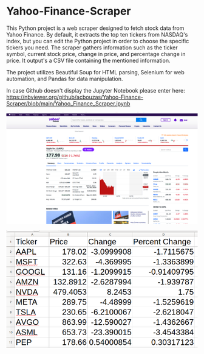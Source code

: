 # Yahoo-Finance-Scraper
This Python project is a web scraper designed to fetch stock data from Yahoo Finance. By default, it extracts the top ten tickers from NASDAQ's index, but you can edit the Python project in order to choose the specific tickers you need. The scraper gathers information such as the ticker symbol, current stock price, change in price, and percentage change in price. It output's a CSV file containing the mentioned information. 

The project utilizes Beautiful Soup for HTML parsing, Selenium for web automation, and Pandas for data manipulation.

In case Github doesn't display the Jupyter Notebook please enter here: https://nbviewer.org/github/acbouzas/Yahoo-Finance-Scraper/blob/main/Yahoo_Finance_Scraper.ipynb

![yahoo_finance_screenshot](https://github.com/acbouzas/Yahoo-Finance-Scraper/blob/045f461495141a8997cfbd9128b972153fd14d2d/images/yahoo_finance.png)

![output_example](https://github.com/acbouzas/Yahoo-Finance-Scraper/blob/045f461495141a8997cfbd9128b972153fd14d2d/images/output.png)
